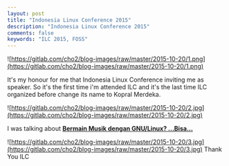 ```yaml
---
layout: post
title: "Indonesia Linux Conference 2015"
description: "Indonesia Linux Conference 2015"
comments: false
keywords: "ILC 2015, FOSS"
---
```


![https://gitlab.com/cho2/blog-images/raw/master/2015-10-20/1.png](https://gitlab.com/cho2/blog-images/raw/master/2015-10-20/1.png)

It's my honour for me that Indonesia Linux Conference inviting me as speaker. So it's the first time i'm attended ILC and it's the last time ILC organized before change its name to Kopral Merdeka.

![https://gitlab.com/cho2/blog-images/raw/master/2015-10-20/2.jpg](https://gitlab.com/cho2/blog-images/raw/master/2015-10-20/2.jpg)

I was talking about [**Bermain Musik dengan GNU/Linux? ...Bisa...**](http://www.slideshare.net/cho2marsmellow/bermain-musik-di-gnulinux)

![https://gitlab.com/cho2/blog-images/raw/master/2015-10-20/3.jpg](https://gitlab.com/cho2/blog-images/raw/master/2015-10-20/3.jpg)
Thank You ILC
